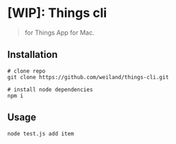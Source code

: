 # [WIP]: Things cli

> for Things App for Mac.

## Installation

```shell
# clone repo
git clone https://github.com/weiland/things-cli.git

# install node dependencies
npm i
```

## Usage
```shell
node test.js add item
```
